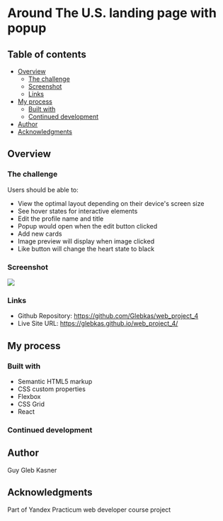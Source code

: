 # Around The U.S. landing page with popup

## Table of contents

- [Overview](#overview)
  - [The challenge](#the-challenge)
  - [Screenshot](#screenshot)
  - [Links](#links)
- [My process](#my-process)
  - [Built with](#built-with)
  - [Continued development](#continued-development)
- [Author](#author)
- [Acknowledgments](#acknowledgments)

## Overview

### The challenge

Users should be able to:

- View the optimal layout depending on their device's screen size
- See hover states for interactive elements
- Edit the profile name and title
- Popup would open when the edit button clicked
- Add new cards
- Image preview will display when image clicked
- Like button will change the heart state to black

### Screenshot

![](./screenshot.png)

### Links

- Github Repository: https://github.com/Glebkas/web_project_4
- Live Site URL: https://glebkas.github.io/web_project_4/

## My process

### Built with

- Semantic HTML5 markup
- CSS custom properties
- Flexbox
- CSS Grid
- React

### Continued development

## Author

Guy Gleb Kasner

## Acknowledgments

Part of Yandex Practicum web developer course project
